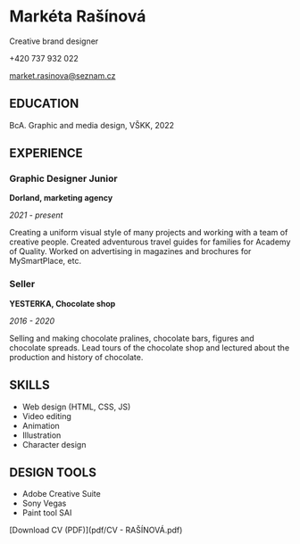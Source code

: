 # Markéta Rašínová

Creative brand designer

+420 737 932 022

market.rasinova@seznam.cz


## EDUCATION
BcA. Graphic and media design, VŠKK, 2022

## EXPERIENCE
### Graphic Designer Junior
**Dorland, marketing agency**

*2021 - present*

Creating a uniform visual style of many projects and working with a team of creative people. Created adventurous travel guides for families for Academy of Quality. Worked on advertising in magazines and brochures for MySmartPlace, etc.

### Seller
**YESTERKA, Chocolate shop**

*2016 - 2020*

Selling and making chocolate pralines, chocolate bars, figures and chocolate spreads.  Lead  tours of the chocolate shop and lectured about the production and history of chocolate.

## SKILLS
- Web design (HTML, CSS, JS)
- Video editing
- Animation
- Illustration 
- Character design

## DESIGN TOOLS
- Adobe Creative Suite
- Sony Vegas
- Paint tool SAI



[Download CV (PDF)](pdf/CV - RAŠÍNOVÁ.pdf) 
